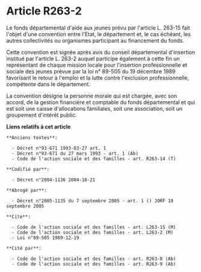 # Article R263-2

Le fonds départemental d'aide aux jeunes prévu par l'article L. 263-15 fait l'objet d'une convention entre l'Etat, le
département et, le cas échéant, les autres collectivités ou organismes participant au financement du fonds.

Cette convention est signée après avis du conseil départemental d'insertion institué par l'article L. 263-2 auquel participe
également à cette fin un représentant de chaque mission locale pour l'insertion professionnelle et sociale des jeunes prévue
par la loi n° 89-505 du 19 décembre 1989 favorisant le retour à l'emploi et la lutte contre l'exclusion professionnelle,
compétente dans le département.

La convention désigne la personne morale qui est chargée, avec son accord, de la gestion financière et comptable du fonds
départemental et qui est soit une caisse d'allocations familiales, soit une association, soit un groupement d'intérêt public.

**Liens relatifs à cet article**

	**Anciens textes**:

	  - Décret n°93-671 1993-03-27 art. 1
	  - Décret n°93-671 du 27 mars 1993 - art. 1 (Ab)
	  - Code de l'action sociale et des familles - art. R263-14 (T)

	**Codifié par**:

	  - Décret n°2004-1136 2004-10-21

	**Abrogé par**:

	  - Décret n°2005-1135 du 7 septembre 2005 - art. 1 () JORF 10 septembre 2005

	**Cite**:

	  - Code de l'action sociale et des familles - art. L263-15 (M)
	  - Code de l'action sociale et des familles - art. L263-2 (M)
	  - Loi n°89-505 1989-12-19

	**Cité par**:

	  - Code de l'action sociale et des familles - art. R263-8 (Ab)
	  - Code de l'action sociale et des familles - art. R263-9 (Ab)
